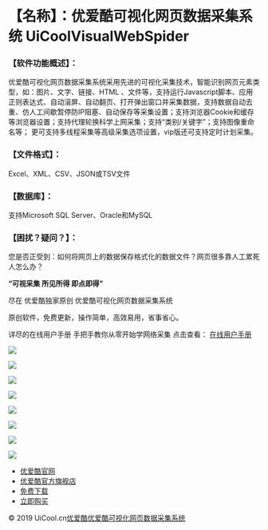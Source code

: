 # 【名称】：优爱酷可视化网页数据采集系统 UiCoolVisualWebSpider

<p><h3>【软件功能概述】：</h3>优爱酷可视化网页数据采集系统采用先进的可视化采集技术，智能识别网页元素类型，如：图片、文字、链接、HTML 、文件等，支持运行Javascript脚本、应用正则表达式、自动滚屏、自动翻页、打开弹出窗口并采集数据，支持数据自动去重、仿人工间歇暂停防IP阻塞、自动保存等采集设置；支持浏览器Cookie和缓存等浏览器设置；支持代理轮换科学上网采集；支持“类别/关键字”；支持图像重命名等； 更可支持多线程采集等高级采集选项设置，vip版还可支持定时计划采集。</p>
 <p><h3>【文件格式】：</h3>Excel、XML、CSV、JSON或TSV文件 </p> 
 <p><h3>【数据库】：</h3>支持Microsoft SQL Server、Oracle和MySQL </p>
 
<p><h3>【困扰？疑问？】：</h3>您是否正受到：如何将网页上的数据保存格式化的数据文件？网页很多靠人工累死人怎么办？ </p> 
<strong>“可视采集 所见所得 即点即得”</strong> 
<p>尽在 优爱酷独家原创 优爱酷可视化网页数据采集系统</p>

<p>原创软件，免费更新，操作简单，高效易用，省事省心。</p>
<p>详尽的在线用户手册 手把手教你从零开始学网络采集 点击查看：
<a href="http://www.uicool.cn/Manaul/UiCoolVisualWebSpider/" target="_blank">在线用户手册</a>
</p>
<p><img align="absmiddle" src="https://img.alicdn.com/imgextra/i1/296931148/O1CN01WHvKxQ1KLpEc0WnSj_!!296931148.png"  style="height: auto;max-width: 100.0%;"  /></p>
<p><img align="absmiddle" src="https://img.alicdn.com/imgextra/i2/296931148/O1CN01QqWsxp1KLpEcdM241_!!296931148.png"  style="height: auto;max-width: 100.0%;"  /></p>
<p><img align="absmiddle" src="https://img.alicdn.com/imgextra/i1/296931148/O1CN01VakMKW1KLpEemTIKd_!!296931148.png"  style="height: auto;max-width: 100.0%;"  /></p>
<p><img align="absmiddle" src="https://img.alicdn.com/imgextra/i2/296931148/O1CN01zTdmKc1KLpEckIdvE_!!296931148.png"  style="height: auto;max-width: 100.0%;"  /></p>
<p><img align="absmiddle" src="https://img.alicdn.com/imgextra/i3/296931148/O1CN01T0ISLD1KLpEfIzXs5_!!296931148.png"  style="height: auto;max-width: 100.0%;"  /></p>
<p><img align="absmiddle" src="https://img.alicdn.com/imgextra/i1/296931148/O1CN01VzK0Kr1KLpEfktT2Z_!!296931148.png"  style="height: auto;max-width: 100.0%;"  /></p>
<p><img align="absmiddle" src="https://img.alicdn.com/imgextra/i2/296931148/O1CN01PyxZVy1KLpEZdxXbF_!!296931148.png"  style="height: auto;max-width: 100.0%;"  /></p>
<p><img align="absmiddle" src="https://img.alicdn.com/imgextra/i2/296931148/O1CN0183049m1KLpEVIwwR7_!!296931148.png"  style="height: auto;max-width: 100.0%;"  /></p>


  <div id="s_footer" wa_mode="soso.footer">
    <ul id="s_service">
      <li><a href="http://www.UiCool.cn" target="_blank">优爱酷官网</a></li>
      <li><a href="http://UiCool.taobao.com/" target="_blank">优爱酷官方旗舰店</a></li>
      <li><a href="https://github.com/uicoolcn/UiCoolVisualWebSpider/releases" target="_blank">免费下载</a></li>
      <li><a href="http://UiCool.taobao.com/" target="_blank">立即购买</a></li>     
    </ul>
    <p>&copy 2019 UiCool.cn<a target="_blank" href="http://www.UiCool.cn/">优爱酷</a><a href="http://UiCool.taobao.com">优爱酷可视化网页数据采集系统</a></p>
  </div>
